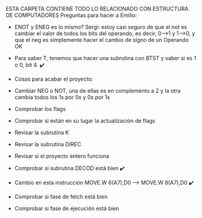 ESTA CARPETA CONTIENE TODO LO RELACIONADO CON ESTRUCTURA DE COMPUTADORES
Preguntas para hacer a Emilio:
- ENOT y ENEG es lo mismo?
Sergi: estoy casi seguro de que el not es cambiar el valor de todos los bits del operando, es decir, 0-->1 y 1-->0, y que el neg es simplemente hacer el cambio de signo de un Operando OK

- Para saber T, tenemos que hacer una subrutina con BTST y saber si es 1 o 0, bit 4. ✔️

- Cosas para acabar el proyecto:
- Cambiar NEG o NOT, una de ellas es en complemento a 2 y la otra cambia todos los 1s por 0s y 0s por 1s
- Comprobar los flags
- Comprobar si están en su lugar la actualización de flags
- Revisar la subrutina K
- Revisar la subrutina DIREC
- Revisar si el proyecto entero funciona 
- Comprobar si subrutina DECOD está bien ✔️
- Cambio en esta instrucción MOVE.W 6(A7),D0 --> MOVE.W 8(A7),D0 ✔️
- Comprobar si fase de fetch está bien
- Comprobar si fase de ejecución está bien
